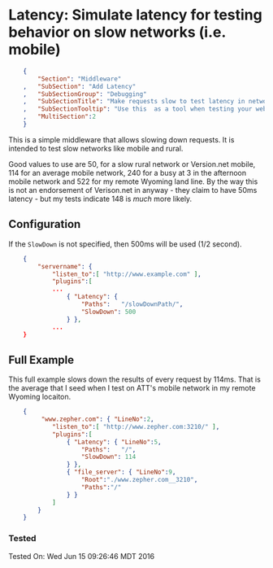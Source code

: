Latency: Simulate latency for testing behavior on slow networks (i.e. mobile)
====================================================================
``` JSON
	{
		"Section": "Middleware"
	,	"SubSection": "Add Latency"
	,	"SubSectionGroup": "Debugging"
	,	"SubSectionTitle": "Make requests slow to test latency in network."
	,	"SubSectionTooltip": "Use this  as a tool when testing your web application.  Slows it way down"
	, 	"MultiSection":2
	}
```

This is a simple middleware that allows slowing down requests.  It is intended to test slow networks like mobile and rural.

Good values to use are 50, for a slow rural network or Version.net mobile, 114 for an average mobile network, 240 for a busy
at 3 in the afternoon mobile network and 522 for my remote Wyoming land line.  By the way this is not an endorsement of
Verison.net in anyway - they claim  to have 50ms latency - but my tests indicate 148 is *much* more likely.

Configuration
-------------

If the `SlowDown` is not specified, then 500ms will be used (1/2 second).

``` JSON
	{
		"servername": { 
			"listen_to":[ "http://www.example.com" ],
			"plugins":[
			...
				{ "Latency": { 
					"Paths":   "/slowDownPath/",
					"SlowDown": 500
				} },
			...
	}
``` 

Full Example
------------

This full example slows down the results of every request by 114ms.  That is the average that I seed when I test on
ATT's mobile network in my remote Wyoming locaiton.


``` JSON
	{
		 "www.zepher.com": { "LineNo":2,
			"listen_to":[ "http://www.zepher.com:3210/" ],
			"plugins":[
				{ "Latency": { "LineNo":5, 
					"Paths":   "/",
					"SlowDown": 114
				} },
				{ "file_server": { "LineNo":9,
					"Root":"./www.zepher.com__3210",
					"Paths":"/"
				} }
			]
		}
	}
``` 


### Tested

Tested On: Wed Jun 15 09:26:46 MDT 2016

